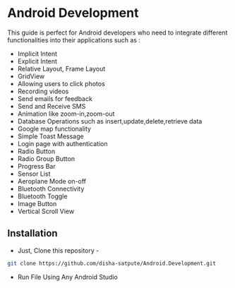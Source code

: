 # Android Development
This guide is perfect for Android developers who need to integrate different functionalities into 
their applications such as :
- Implicit Intent
- Explicit Intent
- Relative Layout, Frame Layout
- GridView
- Allowing users to click photos
- Recording videos
- Send emails for feedback
- Send and Receive SMS
- Animation like zoom-in,zoom-out
- Database Operations such as insert,update,delete,retrieve data
- Google map functionality
- Simple Toast Message
- Login page with authentication
- Radio Button
- Radio Group Button
- Progress Bar
- Sensor List
- Aeroplane Mode on-off
- Bluetooth Connectivity
- Bluetooth Toggle
- Image Button
- Vertical Scroll View

## Installation
- Just, Clone this repository - 
````bash 
git clone https://github.com/disha-satpute/Android.Development.git
````
- Run File Using Any Android Studio 
